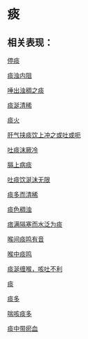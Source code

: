 # 痰

## 相关表现：

[停痰](https://zuoye.gmzyh.com/search?key=停痰)
[痰浊内阻](https://zuoye.gmzyh.com/search?key=痰浊内阻)
[唾出浊稠之痰](https://zuoye.gmzyh.com/search?key=唾出浊稠之痰)
[痰涎清稀](https://zuoye.gmzyh.com/search?key=痰涎清稀)
[痰火](https://zuoye.gmzyh.com/search?key=痰火)
[肝气挟痰饮上冲之或吐或呃](https://zuoye.gmzyh.com/search?key=肝气挟痰饮上冲之或吐或呃)
[吐痰沫厥冷](https://zuoye.gmzyh.com/search?key=吐痰沫厥冷)
[膈上病痰](https://zuoye.gmzyh.com/search?key=膈上病痰)
[吐痰饮涎沫无限](https://zuoye.gmzyh.com/search?key=吐痰饮涎沫无限)
[痰多而清稀](https://zuoye.gmzyh.com/search?key=痰多而清稀)
[痰色稠浊](https://zuoye.gmzyh.com/search?key=痰色稠浊)
[痞满隔塞而水泛为痰](https://zuoye.gmzyh.com/search?key=痞满隔塞而水泛为痰)
[喉间痰鸣有音](https://zuoye.gmzyh.com/search?key=喉间痰鸣有音)
[喉中痰鸣](https://zuoye.gmzyh.com/search?key=喉中痰鸣)
[痰涎缠喉，咳吐不利](https://zuoye.gmzyh.com/search?key=痰涎缠喉，咳吐不利)
[痰](https://zuoye.gmzyh.com/search?key=痰)
[痰多](https://zuoye.gmzyh.com/search?key=痰多)
[喘咳痰多](https://zuoye.gmzyh.com/search?key=喘咳痰多)
[痰中带瘀血](https://zuoye.gmzyh.com/search?key=痰中带瘀血)